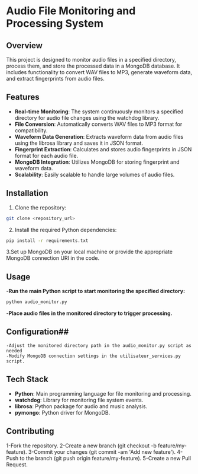 # Audio File Monitoring and Processing System

## Overview
This project is designed to monitor audio files in a specified directory, process them, and store the processed data in a MongoDB database. It includes functionality to convert WAV files to MP3, generate waveform data, and extract fingerprints from audio files.

## Features
- **Real-time Monitoring**: The system continuously monitors a specified directory for audio file changes using the watchdog library.
- **File Conversion**: Automatically converts WAV files to MP3 format for compatibility.
- **Waveform Data Generation**: Extracts waveform data from audio files using the librosa library and saves it in JSON format.
- **Fingerprint Extraction**: Calculates and stores audio fingerprints in JSON format for each audio file.
- **MongoDB Integration**: Utilizes MongoDB for storing fingerprint and waveform data.
- **Scalability**: Easily scalable to handle large volumes of audio files.

## Installation
1. Clone the repository:
```sh
git clone <repository_url>
```
2. Install the required Python dependencies:
```sh
pip install -r requirements.txt
```
3.Set up MongoDB on your local machine or provide the appropriate MongoDB connection URI in the code.

## Usage
-**Run the main Python script to start monitoring the specified directory:**
```sh
python audio_monitor.py
```
-**Place audio files in the monitored directory to trigger processing.**

## Configuration##
    -Adjust the monitored directory path in the audio_monitor.py script as needed
    -Modify MongoDB connection settings in the utilisateur_services.py script.

## Tech Stack

- **Python**: Main programming language for file monitoring and processing.
- **watchdog**: Library for monitoring file system events.
- **librosa**: Python package for audio and music analysis.
- **pymongo**: Python driver for MongoDB.

## Contributing

  1-Fork the repository.
  2-Create a new branch (git checkout -b feature/my-feature).
  3-Commit your changes (git commit -am 'Add new feature').
  4-Push to the branch (git push origin feature/my-feature).
  5-Create a new Pull Request.
    




